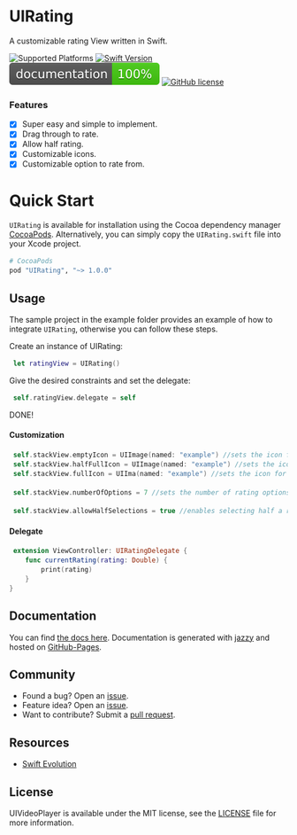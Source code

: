 # UIRating
A customizable rating View written in Swift.

![Supported Platforms](https://img.shields.io/cocoapods/p/I?color=blue)
[![Swift Version](https://img.shields.io/badge/language-swift%205.0-brightgreen.svg)](https://developer.apple.com/swift)
[![Documentation](docs/badge.svg)](http://shadow-of-arman.github.io/UIRating/) 
[![GitHub license](https://img.shields.io/badge/license-MIT-important.svg)](https://github.com/shadow-of-arman/UIRating/blob/master/LICENSE)

### Features
- [x] Super easy and simple to implement.
- [x] Drag through to rate.
- [x] Allow half rating.
- [x] Customizable icons. 
- [x] Customizable option to rate from.

# Quick Start

`UIRating` is available for installation using the Cocoa dependency manager [CocoaPods](http://cocoapods.org/).  Alternatively, you can simply copy the `UIRating.swift` file into your Xcode project.

```ruby
# CocoaPods
pod "UIRating", "~> 1.0.0"
```
## Usage

The sample project in the example folder provides an example of how to integrate `UIRating`, otherwise you can follow these steps.

Create an instance of UIRating: 

``` Swift
 let ratingView = UIRating()
```
Give the desired constraints and set the delegate:

``` Swift
 self.ratingView.delegate = self
```
DONE! 

#### Customization


``` Swift
 self.stackView.emptyIcon = UIImage(named: "example") //sets the icon for empty rating.
 self.stackView.halfFullIcon = UIImage(named: "example") //sets the icon for half a rating.
 self.stackView.fullIcon = UIIma(named: "example") //sets the icon for a full rating.

 self.stackView.numberOfOptions = 7 //sets the number of rating options.
 
 self.stackView.allowHalfSelections = true //enables selecting half a rating.
```

#### Delegate

```Swift
 extension ViewController: UIRatingDelegate {
    func currentRating(rating: Double) {
        print(rating)
    }
}

```

## Documentation
You can find [the docs here](http://shadow-of-arman.github.io/UIRating/). Documentation is generated with [jazzy](https://github.com/realm/jazzy) and hosted on [GitHub-Pages](https://pages.github.com).

## Community

- Found a bug? Open an [issue](https://github.com/shadow-of-arman/UIRating/issues).
- Feature idea? Open an [issue](https://github.com/shadow-of-arman/UIRating/issues).
- Want to contribute? Submit a [pull request](https://github.com/shadow-of-arman/UIRating/pulls).

## Resources

* [Swift Evolution](https://github.com/apple/swift-evolution)

## License

UIVideoPlayer is available under the MIT license, see the [LICENSE](https://github.com/shadow-of-arman/UIRating/blob/master/LICENSE) file for more information.